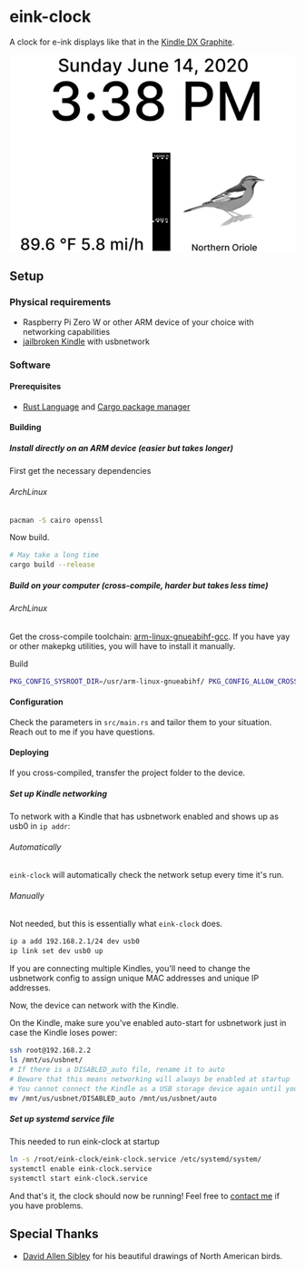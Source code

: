 # eink-clock

A clock for e-ink displays like that in the [Kindle DX Graphite](https://en.wikipedia.org/wiki/Amazon_Kindle#Kindle_DX_Graphite).

![Demo of display](demo.png)

## Setup

### Physical requirements

* Raspberry Pi Zero W or other ARM device of your choice with networking capabilities
* [jailbroken Kindle](https://wiki.mobileread.com/wiki/Kindle_Hacks_Information#Jail_break_JB) with usbnetwork

### Software

#### Prerequisites

* [Rust Language](https://www.rust-lang.org/learn/get-started) and [Cargo package manager](https://doc.rust-lang.org/cargo/index.html)

#### Building

##### Install directly on an ARM device (easier but takes longer)

First get the necessary dependencies

###### ArchLinux
```bash
pacman -S cairo openssl
```

Now build.
```bash
# May take a long time
cargo build --release
```

##### Build on your computer (cross-compile, harder but takes less time)

###### ArchLinux

Get the cross-compile toolchain: [arm-linux-gnueabihf-gcc](https://aur.archlinux.org/packages/arm-linux-gnueabihf-gcc/).
If you have yay or other makepkg utilities, you will have to install it manually.

Build
```bash
PKG_CONFIG_SYSROOT_DIR=/usr/arm-linux-gnueabihf/ PKG_CONFIG_ALLOW_CROSS=1 cargo build --release --target arm-unknown-linux-gnueabihf
```

#### Configuration

Check the parameters in `src/main.rs` and tailor them to your situation. Reach out to me if you have questions.

#### Deploying

If you cross-compiled, transfer the project folder to the device.

##### Set up Kindle networking

To network with a Kindle that has usbnetwork enabled and shows up as usb0 in `ip addr`:

###### Automatically

`eink-clock` will automatically check the network setup every time it's run.

###### Manually

Not needed, but this is essentially what `eink-clock` does.

```bash
ip a add 192.168.2.1/24 dev usb0
ip link set dev usb0 up
```

If you are connecting multiple Kindles, you'll need to change the usbnetwork config to assign unique MAC addresses and unique IP addresses.

Now, the device can network with the Kindle.

On the Kindle, make sure you've enabled auto-start for usbnetwork just in case the Kindle loses power:

```bash
ssh root@192.168.2.2
ls /mnt/us/usbnet/
# If there is a DISABLED_auto file, rename it to auto
# Beware that this means networking will always be enabled at startup
# You cannot connect the Kindle as a USB storage device again until you rename auto to DISABLED_auto
mv /mnt/us/usbnet/DISABLED_auto /mnt/us/usbnet/auto
```

##### Set up systemd service file

This needed to run eink-clock at startup

```bash
ln -s /root/eink-clock/eink-clock.service /etc/systemd/system/
systemctl enable eink-clock.service
systemctl start eink-clock.service
```

And that's it, the clock should now be running! Feel free to [contact me](https://purisa.me/about/) if you have problems.

## Special Thanks

* [David Allen Sibley](https://en.wikipedia.org/wiki/David_Allen_Sibley) for his beautiful drawings of North American birds.
